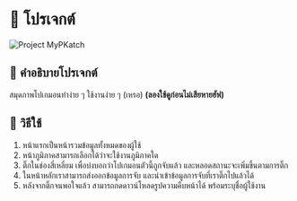 # 📌 โปรเจกต์

![Project MyPKatch]([https://your-image-url.com/banner.png](https://i.pinimg.com/736x/3e/5e/21/3e5e21358486cfd68252d92e004eca5c.jpg))

## 🚀 คำอธิบายโปรเจกต์
สมุดภาพโปเกมอนทำง่าย ๆ ใช้งานง่าย ๆ (เหรอ)
**(ลองใช้ดูก่อนไม่เสียหายฮัฟ)**

## 📌 วิธีใช้
1. หน้าแรกเป็นหน้ารวมข้อมูลทั้งหมดของผู้ใช้
2. หน้าภูมิภาคสามารถเลือกได้ว่าจะใช้งานภูมิภาคใด
3. ติ๊กในช่องสี่เหลี่ยม เพื่อบ่งบอกว่าโปเกมอนตัวนี้ถูกจับแล้ว และหลอดสถานะจะเพิ่มขึ้นตามการติ๊ก
4. ในหน้าหลักเราสามารถส่งออกข้อมูลการจับ และนำเข้าข้อมูลการจับที่เราติ๊กไปแล้วได้
5. หลังจากติ๊กจนพอใจแล้ว สามารถกดดาวน์โหลดรูปความคืบหน้าได้ พร้อมระบุชื่อผู้ใช้งาน
